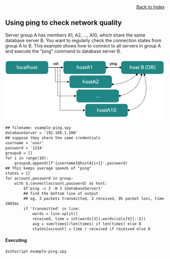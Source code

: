<div style="text-align:right"><a href="./index">Back to Index</a></div>


## Using ping to check network quality
Server group A has members A1, A2, ..., A10, which share the same database server B. 
You want to regularly check the connection states from group A to B. 
This example shows how to connect to all servers in group A and execute the "ping" command to database server B.

![image](ex-ping.png)

```
## filename: example-ping.spy
databaseServer = '192.168.1.100'
## suppose they share the same credentials
username = 'user'
password = '1234'
groupsA = []
for i in range(10):
    groupsA.append([f'{username}@hostA{i+1}',password)
## This keeps average speeds of "ping"
states = {}
for account,password in group:
    with $.connect(account,password) as host:
        $f'ping -c 3 -W 3 {databaseServer}'
        ## find the bottom line of output
        ## eg. 3 packets transmitted, 3 received, 0% packet loss, time 2003ms
        if 'transmitted' in line:
            words = line.split()
            received, time = int(words[3]),words(cols[9][:-2])
            avg = sum(times)/len(times) if len(times) else 0
            states[account] = time / received if received else 0
```

#### Executing 
```
$sshscript example-ping.spy
```